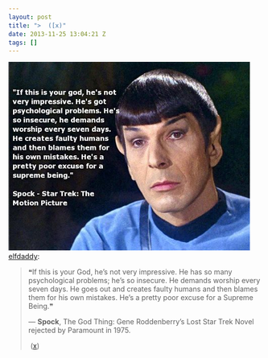 ```yaml
---
layout: post
title: ">  ([x)"
date: 2013-11-25 13:04:21 Z
tags: []
---
```

![](/media/2013/11/68058529566.jpg)
[elfdaddy](http://elfdaddy.tumblr.com/post/52139810540/if-this-is-your-god-hes-not-very-impressive-he):

> ❝If this is your God, he’s not very impressive. He has so many psychological problems; he’s so insecure. He demands worship every seven days. He goes out and creates faulty humans and then blames them for his own mistakes. He’s a pretty poor excuse for a Supreme Being.❞
> 
> — **Spock**, The God Thing: Gene Roddenberry’s Lost Star Trek Novel rejected by Paramount in 1975.
> 
>  ([x](http://dailyatheistquote.com/atheist-quotes/2013/04/04/spock-the-god-thing/))
